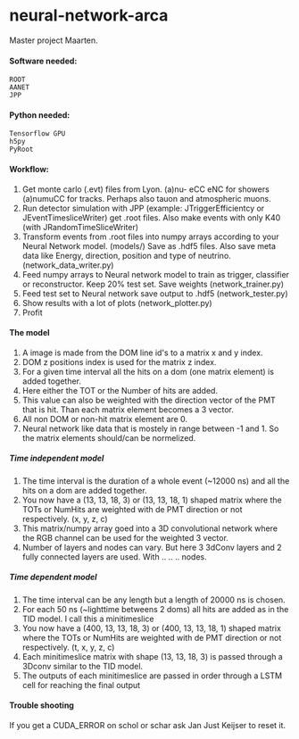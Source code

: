 # neural-network-arca
Master project Maarten. 

#### Software needed:
    ROOT
    AANET
    JPP

#### Python needed:
    Tensorflow GPU
    h5py
    PyRoot
   
#### Workflow: 
1. Get monte carlo (.evt) files from Lyon. (a)nu- eCC eNC for showers (a)numuCC for tracks. Perhaps also tauon and atmospheric muons.
2. Run detector simulation with JPP (example: JTriggerEfficientcy or JEventTimesliceWriter) get .root files. Also make events with only K40 (with JRandomTimeSliceWriter)
3. Transform events from .root files into numpy arrays according to your Neural Network model. (models/) Save as .hdf5 files. Also save meta data like Energy, direction, position and type of neutrino. (network_data_writer.py)
4. Feed numpy arrays to Neural network model to train as trigger, classifier or reconstructor. Keep 20% test set. Save weights (network_trainer.py)
5. Feed test set to Neural network save output to .hdf5  (network_tester.py)
6. Show results with a lot of plots (network_plotter.py)
7. Profit

#### The model
1. A image is made from the DOM line id's to a matrix x and y index. 
2. DOM z positions index is used for the matrix z index.
3. For a given time interval all the hits on a dom (one matrix element) is added together.
4. Here either the TOT or the Number of hits are added.
5. This value can also be weighted with the direction vector of the PMT that is hit. Than each matrix element becomes a 3 vector.
6. All non DOM or non-hit matrix element are 0.
7. Neural network like data that is mostely in range between -1 and 1. So the matrix elements should/can be normelized.
##### Time independent model
1. The time interval is the duration of a whole event (~12000 ns) and all the hits on a dom are added together.
2. You now have a (13, 13, 18, 3) or (13, 13, 18, 1) shaped matrix where the TOTs or NumHits are weighted with de PMT direction or not respectively. (x, y, z, c)
3. This matrix/numpy array goed into a 3D convolutional network where the RGB channel can be used for the weighted 3 vector.
4. Number of layers and nodes can vary. But here 3 3dConv layers and 2 fully connected layers are used. With .. .. .. nodes.
##### Time dependent model
1. The time interval can be any length but a length of 20000 ns is chosen.
2. For each 50 ns (~lighttime betweens 2 doms) all hits are added as in the TID model. I call this a minitimeslice
3. You now have a (400, 13, 13, 18, 3) or (400, 13, 13, 18, 1) shaped matrix where the TOTs or NumHits are weighted with de PMT direction or not respectively. (t, x, y, z, c)
4. Each minitimeslice matrix with shape (13, 13, 18, 3) is passed through a 3Dconv similar to the TID model.
5. The outputs of each minitimeslice are passed in order through a LSTM cell for reaching the final output

#### Trouble shooting
If you get a CUDA_ERROR on schol or schar ask Jan Just Keijser to reset it.

